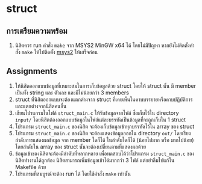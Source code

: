 # struct

## การเตรียมความพร้อม
1. นิสิตควร run คำสั่ง `make` จาก MSYS2 MinGW x64 ได้ โดยไม่มีปัญหา หากยังไม่ติดตั้งคำสั่ง `make` ให้ไปติดตั้ง [msys2](https://www.msys2.org/) ให้เสร็จก่อน 

## Assignments

1. ให้นิสิตออกแบบข้อมูลที่เหมาะสมในการเก็บข้อมูลด้วย struct โดยให้ struct นั้น มี member เป็นทั้ง string และ ตัวเลข และมีไม่น้อยกว่า 3 members
2. struct ที่นิสิตออกแบบจะต้องแตกต่างจาก struct ที่เคยเห็นในคาบบรรยายหรือคาบปฏิบัติการ และแตกต่างจากนิสิตคนอื่น
3. เขียนโปรแกรมในไฟล์ `struct_main.c` ให้รับข้อมูลจากไฟล์ ซึ่งเก็บไว้ใน directory `input/` โดยนิสิตต้องออกแบบข้อมูลในไฟล์แต่ละบรรทัดเป็นข้อมูลที่จะถูกเก็บใน 1 struct 
4. โปรแกรม `struct_main.c` ของนิสิต จะต้องเก็บข้อมูลเข้าทุกบรรทัดไว้ใน array ของ struct
5. โปรแกรม `struct_main.c` ของนิสิต จะต้องแสดงข้อมูลออกใน directory `out/` โดยเรียงลำดับการแสดงผลข้อมูล จาก member ใดก็ได้ ในลำดับใดก็ได้ (น้อยไปมาก หรือ มากไปน้อย) โดยลำดับใน array ของ struct นั้นจะต้องเปลี่ยนตามที่แสดงผลด้วย
6. ข้อมูลเข้าของนิสิตจะต้องมีลำดับที่หลากหลาย เพื่อทดสอบได้ว่าโปรแกรม `struct_main.c` ของนิสิตทำงานได้ถูกต้อง นิสิตสามารถเพิ่มข้อมูลเข้าได้มากกว่า 3 ไฟล์ แต่อย่าลืมไปแก้ใน Makefile ด้วย
7. โปรแกรมที่สมบูรณ์จะต้อง run ได้ โดยใช้คำสั่ง `make` เท่านั้น